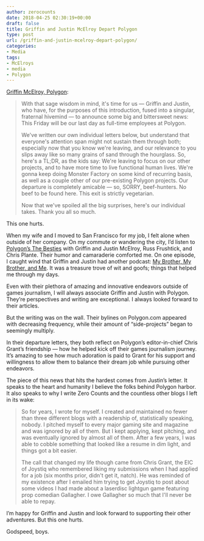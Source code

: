 ```yaml
---
author: zerocounts
date: 2018-04-25 02:30:19+00:00
draft: false
title: Griffin and Justin McElroy Depart Polygon
type: post
url: /griffin-and-justin-mcelroy-depart-polygon/
categories:
- Media
tags:
- McElroys
- media
- Polygon
---
```


[Griffin McElroy, Polygon](https://www.polygon.com/forums/meta/2018/4/24/17275680/its-a-departure):

> With that sage wisdom in mind, it's time for us — Griffin and Justin, who have, for the purposes of this introduction, fused into a singular, fraternal hivemind — to announce some big and bittersweet news: This Friday will be our last day as full-time employees at Polygon.
>
> We've written our own individual letters below, but understand that everyone's attention span might not sustain them through both; especially now that you know we're leaving, and our relevance to you slips away like so many grains of sand through the hourglass. So, here's a TL;DR, as the kids say: We're leaving to focus on our other projects, and to have more time to live functional human lives. We're gonna keep doing Monster Factory on some kind of recurring basis, as well as a couple other of our pre-existing Polygon projects. Our departure is completely amicable — so, SORRY, beef-hunters. No beef to be found here. This exit is strictly vegetarian.
>
> Now that we've spoiled all the big surprises, here's our individual takes. Thank you all so much.

This one hurts.

When my wife and I moved to San Francisco for my job, I felt alone when outside of her company. On my commute or wandering the city, I’d listen to [Polygon’s The Besties](https://www.polygon.com/the-besties-podcast) with Griffin and Justin McElroy, Russ Frushtick, and Chris Plante. Their humor and camaraderie comforted me. On one episode, I caught wind that Griffin and Justin had another podcast: [My Brother, My Brother, and Me](http://www.maximumfun.org/shows/my-brother-my-brother-and-me). It was a treasure trove of wit and goofs; things that helped me through my days.

Even with their plethora of amazing and innovative endeavors outside of games journalism, I will always associate Griffin and Justin with Polygon. They’re perspectives and writing are exceptional. I always looked forward to their articles.

But the writing was on the wall. Their bylines on Polygon.com appeared with decreasing frequency, while their amount of “side-projects” began to seemingly multiply.

In their departure letters, they both reflect on Polygon’s editor-in-chief Chris Grant’s friendship — how he helped kick off their games journalism journey. It’s amazing to see how much adoration is paid to Grant for his support and willingness to allow them to balance their dream job while pursuing other endeavors.

The piece of this news that hits the hardest comes from Justin’s letter. It speaks to the heart and humanity I believe the folks behind Polygon harbor. It also speaks to why I write Zero Counts and the countless other blogs I left in its wake:

> So for years, I wrote for myself. I created and maintained no fewer than three different blogs with a readership of, statistically speaking, nobody. I pitched myself to every major gaming site and magazine and was ignored by all of them. But I kept applying, kept pitching, and was eventually ignored by almost all of them. After a few years, I was able to cobble something that looked like a resume in dim light, and things got a bit easier.
>
> The call that changed my life though came from Chris Grant, the EIC of Joystiq who remembered liking my submissions when I had applied for a job (six months prior, didn't get it, natch). He was reminded of my existence after I emailed him trying to get Joystiq to post about some videos I had made about a laserdisc lightgun game featuring prop comedian Gallagher. I owe Gallagher so much that I'll never be able to repay.

I’m happy for Griffin and Justin and look forward to supporting their other adventures. But this one hurts.

Godspeed, boys.
